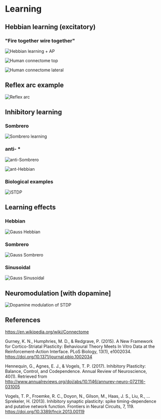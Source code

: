 # Learning 

## Hebbian learning (excitatory)

### "Fire together wire together"

![Hebbian learning + AP](STDP_AP.png)


![Human connectome top](https://upload.wikimedia.org/wikipedia/commons/thumb/c/cd/The_Human_Connectome.png/1280px-The_Human_Connectome.png)

![Human connectome lateral](https://upload.wikimedia.org/wikipedia/commons/8/82/DTI-sagittal-fibers.jpg)

## Reflex arc example 

![Reflex arc](reflex_arc.png)

## Inhibitory learning 

### Sombrero

![Sombrero learning](Sombrero_iSTDP.png)

### anti- * 

![anti-Sombrero](antiSombrero_iSTDP.png)

![ant-Hebbian](antiHebb_iSTDP.png)

### Biological examples

![iSTDP](iSTDP.png)

## Learning effects 

### Hebbian 
![Gauss Hebbian](Gauss_Fl_Aff_Hebb.png)

### Sombrero
![Gauss Sombrero](Gauss_Fl_Ia_sombrero.png)

### Sinusoidal 

![Gauss Sinusoidal](Gauss_FlexorIA_sin.png)

## Neuromodulation [with dopamine]

![Dopamine modulation of STDP](D1_D2_eSTDP_iSTDP_LC.png)

## References

https://en.wikipedia.org/wiki/Connectome

Gurney, K. N., Humphries, M. D., & Redgrave, P. (2015). A New Framework for Cortico-Striatal Plasticity: Behavioural Theory Meets In Vitro Data at the Reinforcement-Action Interface. PLoS Biology, 13(1), e1002034. https://doi.org/10.1371/journal.pbio.1002034

Hennequin, G., Agnes, E. J., & Vogels, T. P. (2017). Inhibitory Plasticity: Balance, Control, and Codependence. Annual Review of Neuroscience, 40(1). Retrieved from http://www.annualreviews.org/doi/abs/10.1146/annurev-neuro-072116-031005

Vogels, T. P., Froemke, R. C., Doyon, N., Gilson, M., Haas, J. S., Liu, R., … Sprekeler, H. (2013). Inhibitory synaptic plasticity: spike timing-dependence and putative network function. Frontiers in Neural Circuits, 7, 119. https://doi.org/10.3389/fncir.2013.00119

